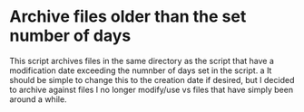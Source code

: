 # Archive files older than the set number of days

This script archives files in the same directory as the script that have a modification date exceeding the numnber of days set in the script. 
a
It should be simple to change this to the creation date if desired, but I decided to archive against files I no longer modify/use vs files that have simply been around a while.
